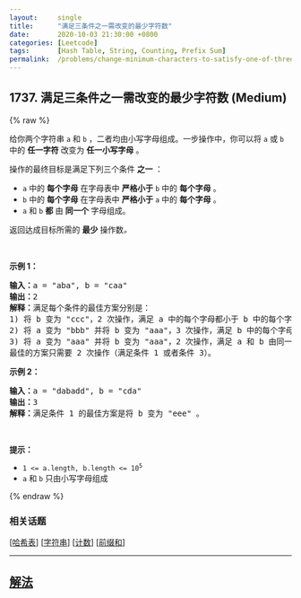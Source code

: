 ```yaml
---
layout:     single
title:      "满足三条件之一需改变的最少字符数"
date:       2020-10-03 21:30:00 +0800
categories: [Leetcode]
tags:       [Hash Table, String, Counting, Prefix Sum]
permalink:  /problems/change-minimum-characters-to-satisfy-one-of-three-conditions/
---
```


## 1737. 满足三条件之一需改变的最少字符数 (Medium)

{% raw %}

<p>给你两个字符串 <code>a</code> 和 <code>b</code> ，二者均由小写字母组成。一步操作中，你可以将 <code>a</code> 或 <code>b</code> 中的 <strong>任一字符</strong> 改变为 <strong>任一小写字母</strong> 。</p>

<p>操作的最终目标是满足下列三个条件 <strong>之一</strong> ：</p>

<ul>
	<li><code>a</code> 中的 <strong>每个字母</strong> 在字母表中 <strong>严格小于</strong> <code>b</code> 中的 <strong>每个字母</strong> 。</li>
	<li><code>b</code> 中的 <strong>每个字母</strong> 在字母表中 <strong>严格小于</strong> <code>a</code> 中的 <strong>每个字母</strong> 。</li>
	<li><code>a</code> 和 <code>b</code> <strong>都</strong> 由 <strong>同一个</strong> 字母组成。</li>
</ul>

<p>返回达成目标所需的 <strong>最少</strong> 操作数<em>。</em></p>

<p> </p>

<p><strong>示例 1：</strong></p>

<pre><strong>输入：</strong>a = "aba", b = "caa"
<strong>输出：</strong>2
<strong>解释：</strong>满足每个条件的最佳方案分别是：
1) 将 b 变为 "ccc"，2 次操作，满足 a 中的每个字母都小于 b 中的每个字母；
2) 将 a 变为 "bbb" 并将 b 变为 "aaa"，3 次操作，满足 b 中的每个字母都小于 a 中的每个字母；
3) 将 a 变为 "aaa" 并将 b 变为 "aaa"，2 次操作，满足 a 和 b 由同一个字母组成。
最佳的方案只需要 2 次操作（满足条件 1 或者条件 3）。
</pre>

<p><strong>示例 2：</strong></p>

<pre><strong>输入：</strong>a = "dabadd", b = "cda"
<strong>输出：</strong>3
<strong>解释：</strong>满足条件 1 的最佳方案是将 b 变为 "eee" 。
</pre>

<p> </p>

<p><strong>提示：</strong></p>

<ul>
	<li><code>1 &lt;= a.length, b.length &lt;= 10<sup>5</sup></code></li>
	<li><code>a</code> 和 <code>b</code> 只由小写字母组成</li>
</ul>

{% endraw %}

### 相关话题
  [[哈希表](https://github.com/openset/leetcode/tree/master/tag/hash-table/README.md)]
  [[字符串](https://github.com/openset/leetcode/tree/master/tag/string/README.md)]
  [[计数](https://github.com/openset/leetcode/tree/master/tag/counting/README.md)]
  [[前缀和](https://github.com/openset/leetcode/tree/master/tag/prefix-sum/README.md)]

---

## [解法](https://github.com/openset/leetcode/tree/master/problems/change-minimum-characters-to-satisfy-one-of-three-conditions)
